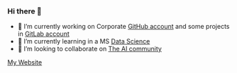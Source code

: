 ### Hi there 👋

- 🔭 I’m currently working on Corporate [GitHub account](https://github.com/jusech5) and some projects in [GitLab account](https://gitlab.com/juusechec)
- 🌱 I’m currently learning in a MS [Data Science](https://estudios.uoc.edu/es/masters-universitarios/data-science/presentacion)
- 👯 I’m looking to collaborate on [The AI community](https://huggingface.co)

[My Website](https://juusechec.github.io/)

<!-- [![image](https://user-images.githubusercontent.com/4140058/147900090-3965ae18-de1c-4200-bfbb-776bd5c5ea04.png)](https://github.com/jusech5)
 -->

<!--
**juusechec/juusechec** is a ✨ _special_ ✨ repository because its `README.md` (this file) appears on your GitHub profile.

Here are some ideas to get you started:

- 🔭 I’m currently working on ...
- 🌱 I’m currently learning ...
- 👯 I’m looking to collaborate on ...
- 🤔 I’m looking for help with ...
- 💬 Ask me about ...
- 📫 How to reach me: ...
- 😄 Pronouns: ...
- ⚡ Fun fact: ...
-->
